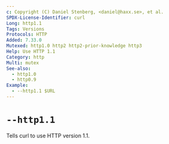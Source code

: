 ```yaml
---
c: Copyright (C) Daniel Stenberg, <daniel@haxx.se>, et al.
SPDX-License-Identifier: curl
Long: http1.1
Tags: Versions
Protocols: HTTP
Added: 7.33.0
Mutexed: http1.0 http2 http2-prior-knowledge http3
Help: Use HTTP 1.1
Category: http
Multi: mutex
See-also:
  - http1.0
  - http0.9
Example:
  - --http1.1 $URL
---
```


# `--http1.1`

Tells curl to use HTTP version 1.1.

